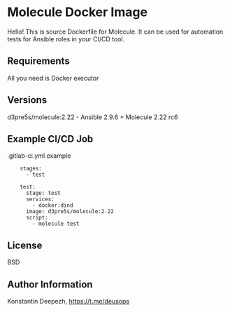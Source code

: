 Molecule Docker Image
=========

Hello! This is source Dockerfile for Molecule. It can be used for automation tests for Ansible roles in your CI/CD tool.

Requirements
------------

All you need is Docker executor

Versions
------------

d3pre5s/molecule:2.22 - Ansible 2.9.6 + Molecule 2.22 rc6

Example CI/CD Job
----------------

.gitlab-ci.yml example

```
    stages:
      - test

    test:
      stage: test
      services:
        - docker:dind
      image: d3pre5s/molecule:2.22
      script:
        - molecule test
```

License
-------

BSD

Author Information
------------------

Konstantin Deepezh, https://t.me/deusops
